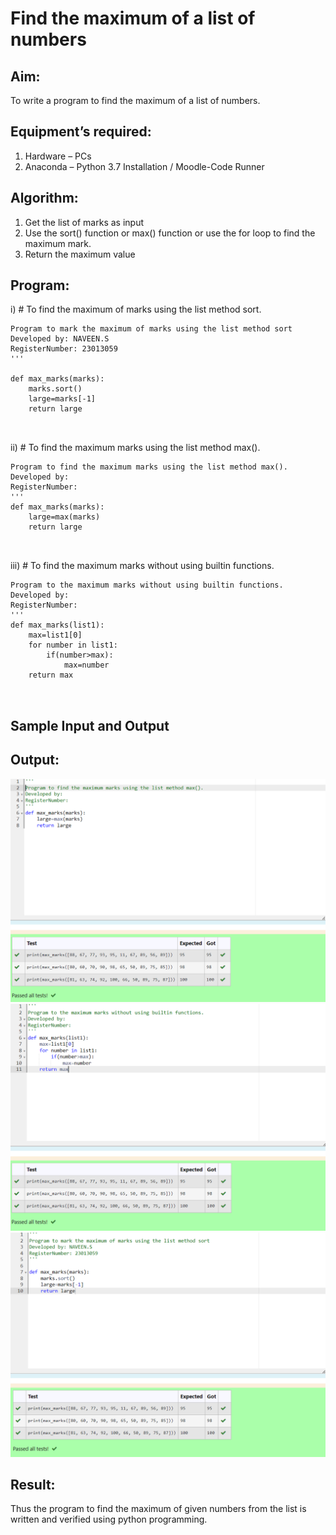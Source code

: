 # Find the maximum of a list of numbers
## Aim:
To write a program to find the maximum of a list of numbers.
## Equipment’s required:
1.	Hardware – PCs
2.	Anaconda – Python 3.7 Installation / Moodle-Code Runner
## Algorithm:
1.	Get the list of marks as input
2.	Use the sort() function or max() function or use the for loop to find the maximum mark.
3.	Return the maximum value
## Program:

i)	# To find the maximum of marks using the list method sort.
```Py
Program to mark the maximum of marks using the list method sort
Developed by: NAVEEN.S
RegisterNumber: 23013059
'''

def max_marks(marks):
    marks.sort()
    large=marks[-1]
    return large



```

ii)	# To find the maximum marks using the list method max().
```Py
Program to find the maximum marks using the list method max().
Developed by: 
RegisterNumber: 
'''
def max_marks(marks):
    large=max(marks)
    return large



```

iii) # To find the maximum marks without using builtin functions.
```Py
Program to the maximum marks without using builtin functions.
Developed by: 
RegisterNumber: 
'''
def max_marks(list1):
    max=list1[0]
    for number in list1:
        if(number>max):
            max=number
    return max



```
## Sample Input and Output

## Output:
![output](image-1.png)
![output](image-2.png)
![output](./image-3.png)
## Result:
Thus the program to find the maximum of given numbers from the list is written and verified using python programming.